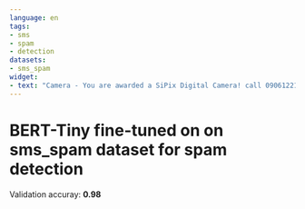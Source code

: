 ```yaml
---
language: en
tags:
- sms
- spam
- detection
datasets:
- sms_spam
widget:
- text: "Camera - You are awarded a SiPix Digital Camera! call 09061221066 fromm landline. Delivery within 28 days."
---
```


# BERT-Tiny fine-tuned on on sms_spam dataset for spam detection

Validation accuray: **0.98**
